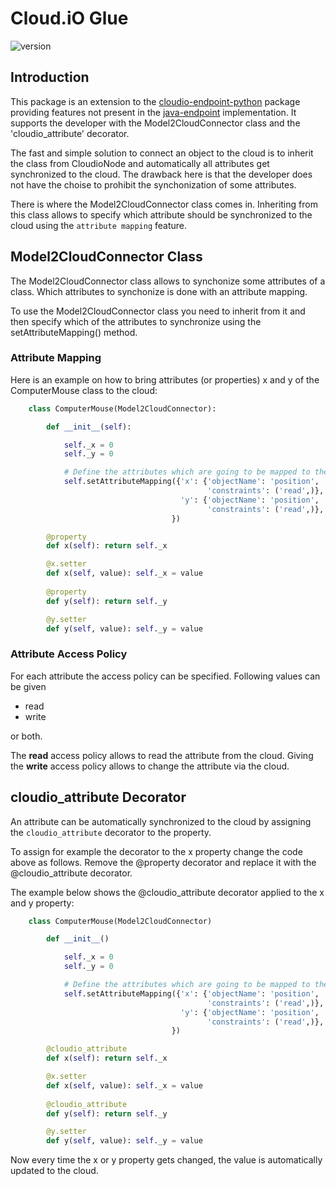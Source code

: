 # Cloud.iO Glue
![version](https://img.shields.io/pypi/v/cloudio-glue-python.svg)

## Introduction
This package is an extension to the 
[cloudio-endpoint-python](https://github.com/cloudio-project/cloudio-endpoint-python/tree/master/src/cloudio) 
package providing features not present in the 
[java-endpoint](https://github.com/cloudio-project/cloudio-endpoint-java)
implementation.
It supports the developer with the Model2CloudConnector class and the 
'cloudio_attribute' decorator.

The fast and simple solution to connect an object to the cloud is to inherit 
the class from CloudioNode and automatically all attributes get
synchronized to the cloud. The drawback here is that the developer does not
have the choise to prohibit the synchonization of some attributes.

There is where the Model2CloudConnector class comes in. Inheriting from this
class allows to specify which attribute should be synchronized to the cloud
using the `attribute mapping` feature.

## Model2CloudConnector Class
The Model2CloudConnector class allows to synchonize some attributes of a class.
Which attributes to synchonize is done with an attribute mapping.

To use the Model2CloudConnector class you need to inherit from it and then
specify which of the attributes to synchronize using the setAttributeMapping()
method. 

### Attribute Mapping
Here is an example on how to bring attributes (or properties) x and y of the
ComputerMouse class to the cloud:

```python
    class ComputerMouse(Model2CloudConnector):

        def __init__(self):

            self._x = 0
            self._y = 0

            # Define the attributes which are going to be mapped to the cloud.iO
            self.setAttributeMapping({'x': {'objectName': 'position', 'attributeName': 'x', 'attributeType': float,
                                            'constraints': ('read',)},  # ('read', 'write')
                                      'y': {'objectName': 'position', 'attributeName': 'y', 'attributeType': float,
                                            'constraints': ('read',)},
                                    })

        @property
        def x(self): return self._x

        @x.setter
        def x(self, value): self._x = value
        
        @property
        def y(self): return self._y

        @y.setter
        def y(self, value): self._y = value
```

### Attribute Access Policy
For each attribute the access policy can be specified. Following values can be given
 - read
 - write

or both. 

The **read** access policy allows to read the attribute from the cloud. Giving the
**write** access policy allows to change the attribute via the cloud.

## cloudio_attribute Decorator
An attribute can be automatically synchronized to the cloud by assigning
the `cloudio_attribute` decorator to the property.

To assign for example the decorator to the x property change the code above as follows. Remove
the @property decorator and replace it with the @cloudio_attribute decorator.

The example below shows the @cloudio_attribute decorator applied to the x and y property:

```python
    class ComputerMouse(Model2CloudConnector)

        def __init__()

            self._x = 0
            self._y = 0

            # Define the attributes which are going to be mapped to the cloud.iO
            self.setAttributeMapping({'x': {'objectName': 'position', 'attributeName': 'x', 'attributeType': float,
                                            'constraints': ('read',)},  # ('read', 'write')
                                      'y': {'objectName': 'position', 'attributeName': 'y', 'attributeType': float,
                                            'constraints': ('read',)},
                                    })

        @cloudio_attribute
        def x(self): return self._x

        @x.setter
        def x(self, value): self._x = value
        
        @cloudio_attribute
        def y(self): return self._y

        @y.setter
        def y(self, value): self._y = value
```

Now every time the x or y property gets changed, the value is automatically updated to the cloud.

